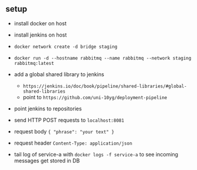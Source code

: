 ## setup

* install docker on host

* install jenkins on host

* `docker network create -d bridge staging`

* `docker run -d --hostname rabbitmq --name rabbitmq --network staging rabbitmq:latest`

* add a global shared library to jenkins 
  * `https://jenkins.io/doc/book/pipeline/shared-libraries/#global-shared-libraries`
  * point to `https://github.com/uni-10yg/deployment-pipeline`

* point jenkins to repositories

* send HTTP POST requests to `localhost:8081`
 * request body `{ "phrase": "your text" }`
 * request header `Content-Type: application/json`

* tail log of service-a with `docker logs -f service-a` to see incoming messages get stored in DB
